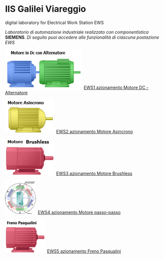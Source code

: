 # IIS Galilei Viareggio
digital laboratory for Electrical Work Station EWS

*Laboratorio di automazione industriale realizzato con componentistica* **SIEMENS**.
*Di seguito puoi accedere alle funzionalità di ciascuna postazione EWS*

<img src="image/acdcmachine.png" width="250" height="130">&ensp;[EWS1 azionamento Motore DC - Alternatore](/ews1.md)

<img src="image/asincrono.png" width="160" height="110">&ensp;[EWS2 azionamento Motore Asincrono](/ews2.md)

<img src="image/brushless.png" width="160" height="120">&ensp;[EWS3 azionamento Motore Brushless](/ews3.md)

<img src="image/stepper.png" width="100" height="110">&ensp;[EWS4 azionamento Motore passo-passo](/ews4.md)

<img src="image/pasqualini.png" width="130" height="110">&ensp;[EWS5 azionamento Freno Pasqualini](/ews5.md)



